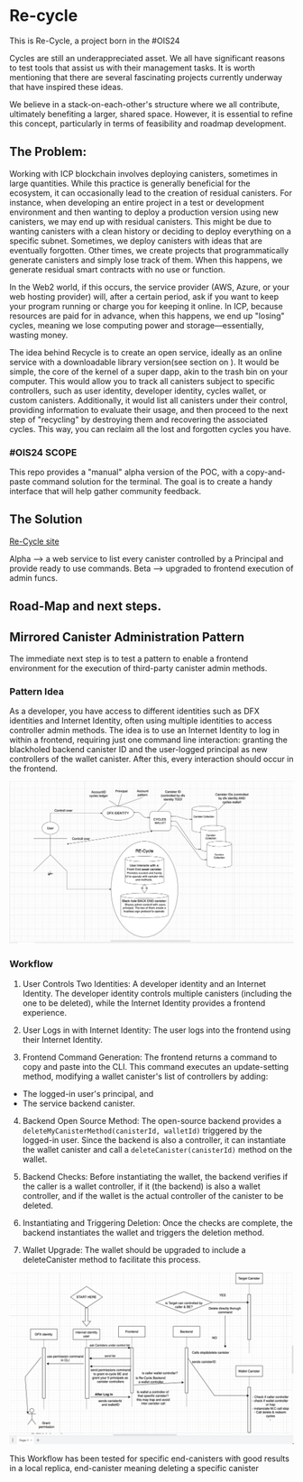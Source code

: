 # Re-cycle

This is Re-Cycle, a project born in the #OIS24

Cycles are still an underappreciated asset. We all have significant reasons to test tools that assist us with their management tasks. It is worth mentioning that there are several fascinating projects currently underway that have inspired these ideas.

We believe in a stack-on-each-other's structure where we all contribute, ultimately benefiting a larger, shared space. However, it is essential to refine this concept, particularly in terms of feasibility and roadmap development.

## The Problem: 

Working with ICP blockchain involves deploying canisters, sometimes in large quantities. While this practice is generally beneficial for the ecosystem, it can occasionally lead to the creation of residual canisters. For instance, when developing an entire project in a test or development environment and then wanting to deploy a production version using new canisters, we may end up with residual canisters. This might be due to wanting canisters with a clean history or deciding to deploy everything on a specific subnet. Sometimes, we deploy canisters with ideas that are eventually forgotten. Other times, we create projects that programmatically generate canisters and simply lose track of them. When this happens, we generate residual smart contracts with no use or function.

In the Web2 world, if this occurs, the service provider (AWS, Azure, or your web hosting provider) will, after a certain period, ask if you want to keep your program running or charge you for keeping it online. In ICP, because resources are paid for in advance, when this happens, we end up "losing" cycles, meaning we lose computing power and storage—essentially, wasting money.

The idea behind Recycle is to create an open service, ideally as an online service with a downloadable library version(see section on ). It would be simple, the core of the kernel of a super dapp, akin to the trash bin on your computer. This would allow you to track all canisters subject to specific controllers, such as user identity, developer identity, cycles wallet, or custom canisters. Additionally, it would list all canisters under their control, providing information to evaluate their usage, and then proceed to the next step of "recycling" by destroying them and recovering the associated cycles. This way, you can reclaim all the lost and forgotten cycles you have.


### #OIS24 SCOPE

This repo provides a "manual" alpha version of the POC, with a copy-and-paste command solution for the terminal. The goal is to create a handy interface that will help gather community feedback. 

## The Solution

[Re-Cycle site](https://4wqjr-5iaaa-aaaas-aabfa-cai.icp0.io/)

Alpha --> a web service to list every canister controlled by a Principal and provide ready to use commands. 
Beta --> upgraded to frontend execution of admin funcs. 


## Road-Map and next steps. 

## Mirrored Canister Administration Pattern
The immediate next step is to test a pattern to enable a frontend environment for the execution of third-party canister admin methods.


### Pattern Idea
As a developer, you have access to different identities such as DFX identities and Internet Identity, often using multiple identities to access controller admin methods. The idea is to use an Internet Identity to log in within a frontend, requiring just one command line interaction: granting the blackholed backend canister ID and the user-logged principal as new controllers of the wallet canister. After this, every interaction should occur in the frontend.

![fig. 1 The Scene](docs/img/theScene1.png)


### Workflow

1. User Controls Two Identities: A developer identity and an Internet Identity. The developer identity controls multiple canisters (including the one to be deleted), while the Internet Identity provides a frontend experience.

2. User Logs in with Internet Identity: The user logs into the frontend using their Internet Identity.

3. Frontend Command Generation: The frontend returns a command to copy and paste into the CLI. This command executes an update-setting method, modifying a wallet canister's list of controllers by adding:

  - The logged-in user's principal, and
  - The service backend canister.

4. Backend Open Source Method: The open-source backend provides a `deleteMyCanisterMethod(canisterId, walletId)` triggered by the logged-in user. Since the backend is also a controller, it can instantiate the wallet canister and call a `deleteCanister(canisterId)` method on the wallet.

5. Backend Checks: Before instantiating the wallet, the backend verifies if the caller is a wallet controller, if it (the backend) is also a wallet controller, and if the wallet is the actual controller of the canister to be deleted.

6. Instantiating and Triggering Deletion: Once the checks are complete, the backend instantiates the wallet and triggers the deletion method.

7. Wallet Upgrade: The wallet should be upgraded to include a deleteCanister method to facilitate this process.

![fig.2 The secuence](docs/img/PotentialSolutionProcedure.png)



This Workflow has been tested for specific end-canisters with good results in a local replica, end-canister meaning deleting a specific canister